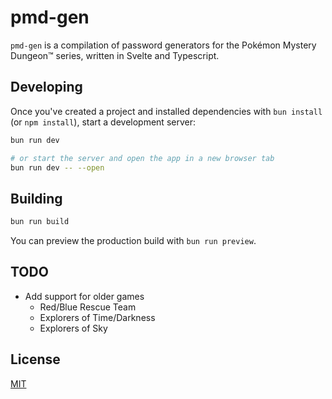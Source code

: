 # pmd-gen

`pmd-gen` is a compilation of password generators for the Pokémon Mystery Dungeon™ series, written in Svelte and Typescript.

## Developing

Once you've created a project and installed dependencies with `bun install` (or `npm install`), start a development server:

```bash
bun run dev

# or start the server and open the app in a new browser tab
bun run dev -- --open
```

## Building

```bash
bun run build
```

You can preview the production build with `bun run preview`.

## TODO

- Add support for older games
  - Red/Blue Rescue Team
  - Explorers of Time/Darkness
  - Explorers of Sky

## License

[MIT](https://choosealicense.com/licenses/mit/)
